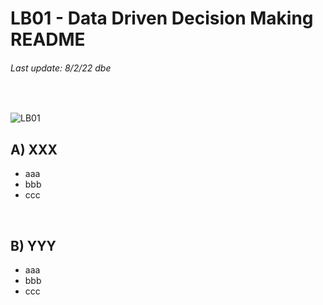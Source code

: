 # LB01 - Data Driven Decision Making README
###### Last update: 8/2/22 dbe
</br>

![LB01](https://github.com/sawubona-gmbh/BINA-FS22-WORK/blob/main/zImages/MSc-WI_BINA_LB1_Data-Driven-Decision-Making.png)

## A) XXX

* aaa
* bbb
* ccc
</br>

## B) YYY

* aaa
* bbb
* ccc
